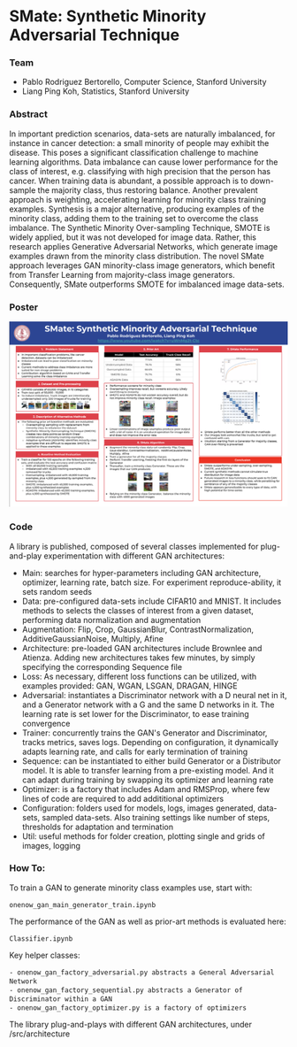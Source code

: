 # SMate: Synthetic Minority Adversarial Technique

### Team
- Pablo Rodriguez Bertorello, Computer Science, Stanford University
- Liang Ping Koh, Statistics, Stanford University

### Abstract
In important prediction scenarios, data-sets are naturally imbalanced, for instance in cancer detection: a small minority of people may exhibit the disease. This poses a significant classification challenge to machine learning algorithms. Data imbalance can cause lower performance for the class of interest, e.g. classifying with high precision that the person has cancer. When training data is abundant, a possible approach is to down-sample the majority class, thus restoring balance.  Another prevalent approach is weighting, accelerating learning for minority class training examples. Synthesis is a major alternative, producing examples of the minority class, adding them to the training set to overcome the class imbalance. The Synthetic Minority Over-sampling Technique, SMOTE is widely applied, but it was not developed for image data. Rather, this research applies Generative Adversarial Networks, which generate image examples drawn from the minority class distribution. The novel SMate approach leverages GAN minority-class image generators, which benefit from Transfer Learning from majority-class image generators. Consequently, SMate outperforms SMOTE for imbalanced image data-sets.

### Poster
![picture](img/poster.png)


### Code
A library is published, composed of several classes implemented for plug-and-play experimentation with different GAN architectures:
- Main: searches for hyper-parameters including GAN architecture, optimizer, learning rate, batch size.  For experiment reproduce-ability, it sets random seeds 
- Data: pre-configured data-sets include CIFAR10 and MNIST. It includes methods to selects the classes of interest from a given dataset, performing data normalization and augmentation
- Augmentation: Flip, Crop, GaussianBlur, ContrastNormalization, AdditiveGaussianNoise, Multiply, Afine
- Architecture: pre-loaded GAN architectures include Brownlee and Atienza. Adding new architectures takes few minutes, by simply specifying the corresponding Sequence file 
- Loss: As necessary, different loss functions can be utilized, with examples provided: GAN, WGAN, LSGAN, DRAGAN, HINGE
- Adversarial: instantiates a Discriminator network with a D neural net in it, and a Generator network with a G and the same D networks in it. The learning rate is set lower for the Discriminator, to ease training convergence
- Trainer: concurrently trains the GAN's Generator and Discriminator, tracks metrics, saves logs.  Depending on configuration, it dynamically adapts learning rate, and calls for early termination of training 
- Sequence: can be instantiated to either build Generator or a Distributor model.  It is able to transfer learning  from a pre-existing model. And it can adapt during training by swapping its optimizer and learning rate 
- Optimizer: is a factory that includes Adam and RMSProp, where few lines of code are required to add addititional optimizers 
- Configuration: folders used for models, logs, images generated, data-sets, sampled data-sets. Also training settings like number of steps, thresholds for adaptation and termination
- Util: useful methods for folder creation, plotting single and grids of images, logging 


### How To: 

To train a GAN to generate minority class examples use, start with:
```
onenow_gan_main_generator_train.ipynb
```

The performance of the GAN as well as prior-art methods is evaluated here:
```
Classifier.ipynb
```


Key helper classes:
```
- onenow_gan_factory_adversarial.py abstracts a General Adversarial Network
- onenow_gan_factory_sequential.py abstracts a Generator of Discriminator within a GAN
- onenow_gan_factory_optimizer.py is a factory of optimizers
```

The library plug-and-plays with different GAN architectures, under /src/architecture

